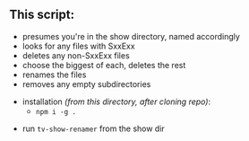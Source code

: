 ## This script:

- presumes you're in the show directory, named accordingly
- looks for any files with SxxExx
- deletes any non-SxxExx files
- choose the biggest of each, deletes the rest
- renames the files
- removes any empty subdirectories

* installation _(from this directory, after cloning repo)_:
  - `npm i -g .`

- run `tv-show-renamer` from the show dir
